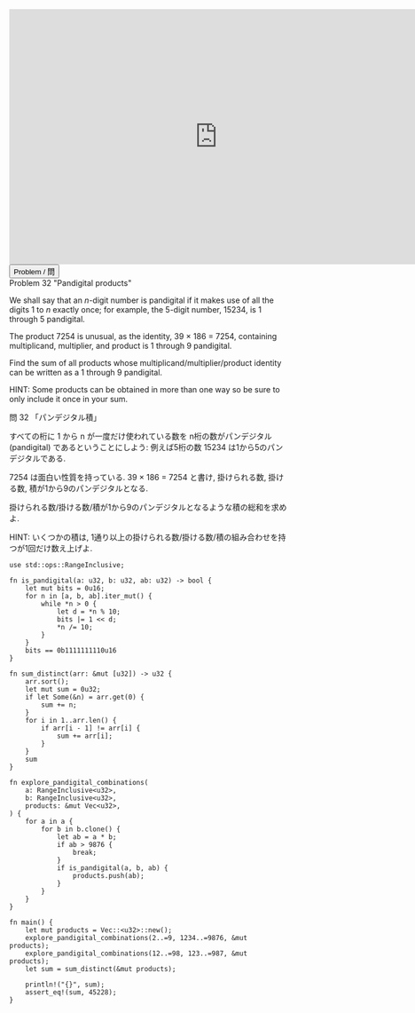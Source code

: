<html><iframe src="https://docs.google.com/presentation/d/e/2PACX-1vSISDtTZy8I9RqW7-TV-KxFZHPsd8yR4ChTloPvJT0vPE65AruoEFA6FY43PaHGL8uXYPnSr1cy26eP/embed?start=false&loop=false&delayms=60000" frameborder="0" width="750" height="460" allowfullscreen="true" mozallowfullscreen="true" webkitallowfullscreen="true"></iframe></html>

<html>
<button class="accordion" onclick="toggle('the-accordion');">Problem / 問</button>
<div id="the-accordion" class="panel w3-hide">
Problem 32 "Pandigital products"

<p>We shall say that an <var>n</var>-digit number is pandigital if it makes use of all the digits 1 to <var>n</var> exactly once; for example, the 5-digit number, 15234, is 1 through 5 pandigital.</p>

<p>The product 7254 is unusual, as the identity, 39 × 186 = 7254, containing multiplicand, multiplier, and product is 1 through 9 pandigital.</p>

<p>Find the sum of all products whose multiplicand/multiplier/product identity can be written as a 1 through 9 pandigital.</p>

<div class="note">HINT: Some products can be obtained in more than one way so be sure to only include it once in your sum.</div>

問 32 「パンデジタル積」

すべての桁に 1 から n が一度だけ使われている数を n桁の数がパンデジタル (pandigital) であるということにしよう: 例えば5桁の数 15234 は1から5のパンデジタルである.

7254 は面白い性質を持っている. 39 × 186 = 7254 と書け, 掛けられる数, 掛ける数, 積が1から9のパンデジタルとなる.

掛けられる数/掛ける数/積が1から9のパンデジタルとなるような積の総和を求めよ.

HINT: いくつかの積は, 1通り以上の掛けられる数/掛ける数/積の組み合わせを持つが1回だけ数え上げよ.

</div>
</html>


```rust,editable
use std::ops::RangeInclusive;

fn is_pandigital(a: u32, b: u32, ab: u32) -> bool {
    let mut bits = 0u16;
    for n in [a, b, ab].iter_mut() {
        while *n > 0 {
            let d = *n % 10;
            bits |= 1 << d;
            *n /= 10;
        }
    }
    bits == 0b1111111110u16
}

fn sum_distinct(arr: &mut [u32]) -> u32 {
    arr.sort();
    let mut sum = 0u32;
    if let Some(&n) = arr.get(0) {
        sum += n;
    }
    for i in 1..arr.len() {
        if arr[i - 1] != arr[i] {
            sum += arr[i];
        }
    }
    sum
}

fn explore_pandigital_combinations(
    a: RangeInclusive<u32>,
    b: RangeInclusive<u32>,
    products: &mut Vec<u32>,
) {
    for a in a {
        for b in b.clone() {
            let ab = a * b;
            if ab > 9876 {
                break;
            }
            if is_pandigital(a, b, ab) {
                products.push(ab);
            }
        }
    }
}

fn main() {
    let mut products = Vec::<u32>::new();
    explore_pandigital_combinations(2..=9, 1234..=9876, &mut products);
    explore_pandigital_combinations(12..=98, 123..=987, &mut products);
    let sum = sum_distinct(&mut products);

    println!("{}", sum);
    assert_eq!(sum, 45228);
}
```
